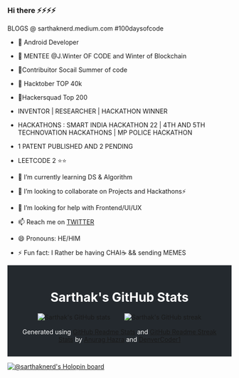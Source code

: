 ### Hi there ⚡⚡⚡⚡

BLOGS @ sarthaknerd.medium.com
#100daysofcode
- 🧏 Android Developer 
- 🧏 MENTEE @J.Winter OF CODE and Winter of Blockchain
-  🏅Contribuitor Socail Summer of code 
- 🎻 Hacktober TOP 40k
-  🎯Hackersquad Top 200
-  INVENTOR | RESEARCHER | HACKATHON WINNER
-  HACKATHONS : SMART INDIA HACKATHON 22 | 4TH AND 5TH TECHNOVATION HACKATHONS | MP POLICE HACKATHON
-  1 PATENT PUBLISHED AND 2 PENDING
-  LEETCODE 2 ⭐⭐ 

- 🌱 I’m currently learning DS & Algorithm 

- 👯 I’m looking to collaborate on Projects and Hackathons⚡

- 🤔 I’m looking for help with Frontend/UI/UX

- 📫 Reach me on [TWITTER](https://twitter.com/SARTHAKNERD) 
- 😄 Pronouns: HE/HIM 

- ⚡ Fun fact: I Rather be having CHAI☕ && sending MEMES 

<div style="background-color: #24292e; padding: 1rem;">
  <h1 style="color: white; text-align: center;">Sarthak's GitHub Stats</h1>
  <div style="display: flex; justify-content: center; align-items: center;">
    <img src="https://github-readme-stats.vercel.app/api?username=sarthaknerd&hide_border=true&show_icons=true&count_private=true&theme=radical" alt="Sarthak's GitHub stats" style="margin-right: 1rem;">
    <img src="https://github-readme-streak-stats.herokuapp.com/?user=sarthaknerd&hide_border=true&theme=radical" alt="Sarthak's GitHub streak" style="margin-left: 1rem;">
  </div>
  <p style="color: white; text-align: center; margin-top: 1rem;">Generated using <a href="https://github.com/anuraghazra/github-readme-stats">GitHub Readme Stats</a> and <a href="https://github.com/DenverCoder1/github-readme-streak-stats">GitHub Readme Streak Stats</a> by <a href="https://github.com/anuraghazra">Anurag Hazra</a> and <a href="https://github.com/DenverCoder1">DenverCoder1</a></p>
</div>



[![@sarthaknerd's Holopin board](https://holopin.me/sarthaknerd)](https://holopin.io/@sarthaknerd)




